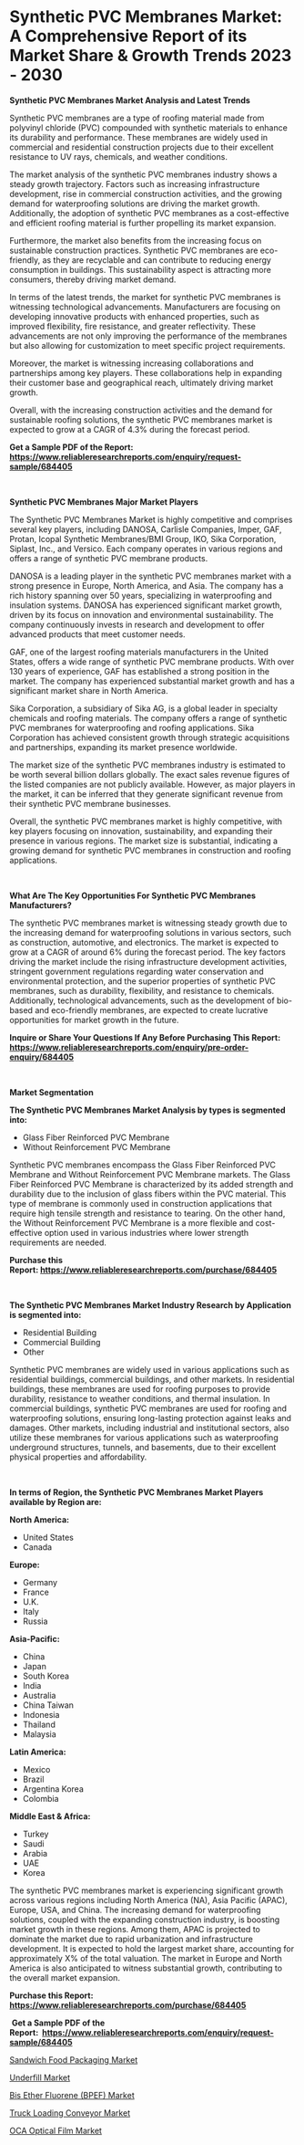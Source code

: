 <p><h1>Synthetic PVC Membranes Market: A Comprehensive Report of its Market Share & Growth Trends 2023 - 2030</h1></p><p><strong>Synthetic PVC Membranes Market Analysis and Latest Trends</strong></p>
<p><p>Synthetic PVC membranes are a type of roofing material made from polyvinyl chloride (PVC) compounded with synthetic materials to enhance its durability and performance. These membranes are widely used in commercial and residential construction projects due to their excellent resistance to UV rays, chemicals, and weather conditions.</p><p>The market analysis of the synthetic PVC membranes industry shows a steady growth trajectory. Factors such as increasing infrastructure development, rise in commercial construction activities, and the growing demand for waterproofing solutions are driving the market growth. Additionally, the adoption of synthetic PVC membranes as a cost-effective and efficient roofing material is further propelling its market expansion.</p><p>Furthermore, the market also benefits from the increasing focus on sustainable construction practices. Synthetic PVC membranes are eco-friendly, as they are recyclable and can contribute to reducing energy consumption in buildings. This sustainability aspect is attracting more consumers, thereby driving market demand.</p><p>In terms of the latest trends, the market for synthetic PVC membranes is witnessing technological advancements. Manufacturers are focusing on developing innovative products with enhanced properties, such as improved flexibility, fire resistance, and greater reflectivity. These advancements are not only improving the performance of the membranes but also allowing for customization to meet specific project requirements.</p><p>Moreover, the market is witnessing increasing collaborations and partnerships among key players. These collaborations help in expanding their customer base and geographical reach, ultimately driving market growth.</p><p>Overall, with the increasing construction activities and the demand for sustainable roofing solutions, the synthetic PVC membranes market is expected to grow at a CAGR of 4.3% during the forecast period.</p></p>
<p><strong>Get a Sample PDF of the Report:&nbsp; <a href="https://www.reliableresearchreports.com/enquiry/request-sample/684405">https://www.reliableresearchreports.com/enquiry/request-sample/684405</a></strong></p>
<p>&nbsp;</p>
<p><strong>Synthetic PVC Membranes Major Market Players</strong></p>
<p><p>The Synthetic PVC Membranes Market is highly competitive and comprises several key players, including DANOSA, Carlisle Companies, Imper, GAF, Protan, Icopal Synthetic Membranes/BMI Group, IKO, Sika Corporation, Siplast, Inc., and Versico. Each company operates in various regions and offers a range of synthetic PVC membrane products.</p><p>DANOSA is a leading player in the synthetic PVC membranes market with a strong presence in Europe, North America, and Asia. The company has a rich history spanning over 50 years, specializing in waterproofing and insulation systems. DANOSA has experienced significant market growth, driven by its focus on innovation and environmental sustainability. The company continuously invests in research and development to offer advanced products that meet customer needs.</p><p>GAF, one of the largest roofing materials manufacturers in the United States, offers a wide range of synthetic PVC membrane products. With over 130 years of experience, GAF has established a strong position in the market. The company has experienced substantial market growth and has a significant market share in North America.</p><p>Sika Corporation, a subsidiary of Sika AG, is a global leader in specialty chemicals and roofing materials. The company offers a range of synthetic PVC membranes for waterproofing and roofing applications. Sika Corporation has achieved consistent growth through strategic acquisitions and partnerships, expanding its market presence worldwide.</p><p>The market size of the synthetic PVC membranes industry is estimated to be worth several billion dollars globally. The exact sales revenue figures of the listed companies are not publicly available. However, as major players in the market, it can be inferred that they generate significant revenue from their synthetic PVC membrane businesses.</p><p>Overall, the synthetic PVC membranes market is highly competitive, with key players focusing on innovation, sustainability, and expanding their presence in various regions. The market size is substantial, indicating a growing demand for synthetic PVC membranes in construction and roofing applications.</p></p>
<p>&nbsp;</p>
<p><strong>What Are The Key Opportunities For Synthetic PVC Membranes Manufacturers?</strong></p>
<p><p>The synthetic PVC membranes market is witnessing steady growth due to the increasing demand for waterproofing solutions in various sectors, such as construction, automotive, and electronics. The market is expected to grow at a CAGR of around 6% during the forecast period. The key factors driving the market include the rising infrastructure development activities, stringent government regulations regarding water conservation and environmental protection, and the superior properties of synthetic PVC membranes, such as durability, flexibility, and resistance to chemicals. Additionally, technological advancements, such as the development of bio-based and eco-friendly membranes, are expected to create lucrative opportunities for market growth in the future.</p></p>
<p><strong>Inquire or Share Your Questions If Any Before Purchasing This Report: <a href="https://www.reliableresearchreports.com/enquiry/pre-order-enquiry/684405">https://www.reliableresearchreports.com/enquiry/pre-order-enquiry/684405</a></strong></p>
<p>&nbsp;</p>
<p><strong>Market Segmentation</strong></p>
<p><strong>The Synthetic PVC Membranes Market Analysis by types is segmented into:</strong></p>
<p><ul><li>Glass Fiber Reinforced PVC Membrane</li><li>Without Reinforcement PVC Membrane</li></ul></p>
<p><p>Synthetic PVC membranes encompass the Glass Fiber Reinforced PVC Membrane and Without Reinforcement PVC Membrane markets. The Glass Fiber Reinforced PVC Membrane is characterized by its added strength and durability due to the inclusion of glass fibers within the PVC material. This type of membrane is commonly used in construction applications that require high tensile strength and resistance to tearing. On the other hand, the Without Reinforcement PVC Membrane is a more flexible and cost-effective option used in various industries where lower strength requirements are needed.</p></p>
<p><strong>Purchase this Report:&nbsp;<a href="https://www.reliableresearchreports.com/purchase/684405">https://www.reliableresearchreports.com/purchase/684405</a></strong></p>
<p>&nbsp;</p>
<p><strong>The Synthetic PVC Membranes Market Industry Research by Application is segmented into:</strong></p>
<p><ul><li>Residential Building</li><li>Commercial Building</li><li>Other</li></ul></p>
<p><p>Synthetic PVC membranes are widely used in various applications such as residential buildings, commercial buildings, and other markets. In residential buildings, these membranes are used for roofing purposes to provide durability, resistance to weather conditions, and thermal insulation. In commercial buildings, synthetic PVC membranes are used for roofing and waterproofing solutions, ensuring long-lasting protection against leaks and damages. Other markets, including industrial and institutional sectors, also utilize these membranes for various applications such as waterproofing underground structures, tunnels, and basements, due to their excellent physical properties and affordability.</p></p>
<p>&nbsp;</p>
<p><strong>In terms of Region, the Synthetic PVC Membranes Market Players available by Region are:</strong></p>
<p>
    <p> <strong> North America: </strong>
        <ul>
            <li>United States</li>
            <li>Canada</li>
        </ul>
        </p> 
    <p> <strong> Europe: </strong>
        <ul>
            <li>Germany</li>
            <li>France</li>
            <li>U.K.</li>
            <li>Italy</li>
            <li>Russia</li>
        </ul>
        </p> 
    <p> <strong> Asia-Pacific: </strong>
        <ul>
            <li>China</li>
            <li>Japan</li>
            <li>South Korea</li>
            <li>India</li>
            <li>Australia</li>
            <li>China Taiwan</li>
            <li>Indonesia</li>
            <li>Thailand</li>
            <li>Malaysia</li>
        </ul>
        </p> 
    <p> <strong> Latin America: </strong>
        <ul>
            <li>Mexico</li>
            <li>Brazil</li>
            <li>Argentina Korea</li>
            <li>Colombia</li>
        </ul>
        </p> 
    <p> <strong> Middle East & Africa: </strong>
        <ul>
            <li>Turkey</li>
            <li>Saudi</li>
            <li>Arabia</li>
            <li>UAE</li>
            <li>Korea</li>
        </ul>
    </p>
    </p>
<p><p>The synthetic PVC membranes market is experiencing significant growth across various regions including North America (NA), Asia Pacific (APAC), Europe, USA, and China. The increasing demand for waterproofing solutions, coupled with the expanding construction industry, is boosting market growth in these regions. Among them, APAC is projected to dominate the market due to rapid urbanization and infrastructure development. It is expected to hold the largest market share, accounting for approximately X% of the total valuation. The market in Europe and North America is also anticipated to witness substantial growth, contributing to the overall market expansion.</p></p>
<p><strong>Purchase this Report: <a href="https://www.reliableresearchreports.com/purchase/684405">https://www.reliableresearchreports.com/purchase/684405</a></strong></p>
<p>&nbsp;<strong>Get a Sample PDF of the Report:&nbsp;&nbsp;<a href="https://www.reliableresearchreports.com/enquiry/request-sample/684405">https://www.reliableresearchreports.com/enquiry/request-sample/684405</a></strong></p>
<p><strong></strong></p>
<p><p><a href="https://github.com/amae102299/Market-Research-Report-List-1/blob/main/sandwich-food-packaging-market.md">Sandwich Food Packaging Market</a></p><p><a href="https://www.linkedin.com/pulse/underfill-market-size-2023-2030-global-industrial-analysis-xcwve/">Underfill Market</a></p><p><a href="https://medium.com/@krithi.reportprime/bis-ether-fluorene-bpef-market-report-reveals-the-latest-trends-and-growth-opportunities-of-this-b69868e1401c">Bis Ether Fluorene (BPEF) Market</a></p><p><a href="https://github.com/sndrkn/Market-Research-Report-List-1/blob/main/truck-loading-conveyor-market.md">Truck Loading Conveyor Market</a></p><p><a href="https://medium.com/@sheetal.reportprime/oca-optical-film-market-research-report-its-history-and-forecast-2023-to-2030-c7de64d32496">OCA Optical Film Market</a></p></p>